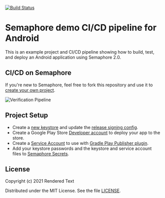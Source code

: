 [![Build
Status](https://semaphore-demos.semaphoreci.com/badges/semaphore-demo-android/branches/master.svg)](https://semaphore-demos.semaphoreci.com/projects/semaphore-demo-android)

# Semaphore demo CI/CD pipeline for Android
This is an example project and CI/CD pipeline showing how to build, test, and
deploy an Android application using Semaphore 2.0.

## CI/CD on Semaphore
If you're new to Semaphore, feel free to fork this repository and use it to
[create your own
project](https://docs.semaphoreci.com/guided-tour/creating-your-first-project/).

![Verification Pipeline](images/verification-pipeline.png)

## Project Setup
- Create a [new
  keystore](https://developer.android.com/studio/publish/app-signing) and update
  the [release signing config](app/build.gradle).
- Create a Google Play Store [Developer
  account](https://play.google.com/apps/publish) to deploy your app to the
  store.
- Create a [Service
  Account](https://github.com/Triple-T/gradle-play-publisher/#service-account)
  to use with [Gradle Play Publisher
  plugin](https://github.com/Triple-T/gradle-play-publisher/).
- Add your keystore passwords and the keystore and service account files to
  [Semaphore Secrets](https://docs.semaphoreci.com/essentials/using-secrets/).

## License
Copyright (c) 2021 Rendered Text

Distributed under the MIT License. See the file [LICENSE](LICENSE).
